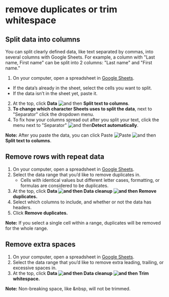 # remove duplicates or trim whitespace

## Split data into columns

You can split clearly defined data, like text separated by commas, into several columns with Google Sheets. For example, a column with "Last name, First name" can be split into 2 columns: "Last name" and "First name."

1. On your computer, open a spreadsheet in [Google Sheets](https://docs.google.com/spreadsheets/u/0/?tgif%3Dd).

* If the data’s already in the sheet, select the cells you want to split.
* If the data isn’t in the sheet yet, paste it.

2. At the top, click **Data** ![and then](https://lh3.googleusercontent.com/QbWcYKta5vh_4-OgUeFmK-JOB0YgLLoGh69P478nE6mKdfpWQniiBabjF7FVoCVXI0g=h36) **Split text to columns**.
3. **To change which character Sheets uses to split the data**, next to "Separator" click the dropdown menu.
4. To fix how your columns spread out after you split your text, click the menu next to "Separator" ![and then](https://lh3.googleusercontent.com/QbWcYKta5vh_4-OgUeFmK-JOB0YgLLoGh69P478nE6mKdfpWQniiBabjF7FVoCVXI0g=h36)**Detect automatically**.

**Note:** After you paste the data, you can click Paste ![Paste](https://storage.googleapis.com/support-kms-prod/3470063A2A4DCE0052E81A71944E60240848) ![and then](https://lh3.googleusercontent.com/QbWcYKta5vh_4-OgUeFmK-JOB0YgLLoGh69P478nE6mKdfpWQniiBabjF7FVoCVXI0g=h36) **Split text to columns**.

## Remove rows with repeat data

1. On your computer, open a spreadsheet in [Google Sheets](https://docs.google.com/spreadsheets/u/0/?tgif%3Dd).
2. Select the data range that you’d like to remove duplicates in.
   * Cells with identical values but different letter cases, formatting, or formulas are considered to be duplicates.
3. At the top, click **Data **![and then](https://lh3.googleusercontent.com/3_l97rr0GvhSP2XV5OoCkV2ZDTIisAOczrSdzNCBxhIKWrjXjHucxNwocghoUa39gw=w36-h36)** Data cleanup **![and then](https://lh3.googleusercontent.com/3_l97rr0GvhSP2XV5OoCkV2ZDTIisAOczrSdzNCBxhIKWrjXjHucxNwocghoUa39gw=w36-h36)** Remove duplicates.**
4. Select which columns to include, and whether or not the data has headers.
5. Click **Remove duplicates.**

**Note:** If you select a single cell within a range, duplicates will be removed for the whole range.

## Remove extra spaces

1. On your computer, open a spreadsheet in [Google Sheets](https://docs.google.com/spreadsheets/u/0/?tgif%3Dd).
2. Select the data range that you’d like to remove extra leading, trailing, or excessive spaces in.
3. At the top, click **Data **![and then](https://lh3.googleusercontent.com/3_l97rr0GvhSP2XV5OoCkV2ZDTIisAOczrSdzNCBxhIKWrjXjHucxNwocghoUa39gw=w36-h36)**  Data cleanup **![and then](https://lh3.googleusercontent.com/3_l97rr0GvhSP2XV5OoCkV2ZDTIisAOczrSdzNCBxhIKWrjXjHucxNwocghoUa39gw=w36-h36)** Trim whitespace.**

**Note:** Non-breaking space, like &nbsp, will not be trimmed.
